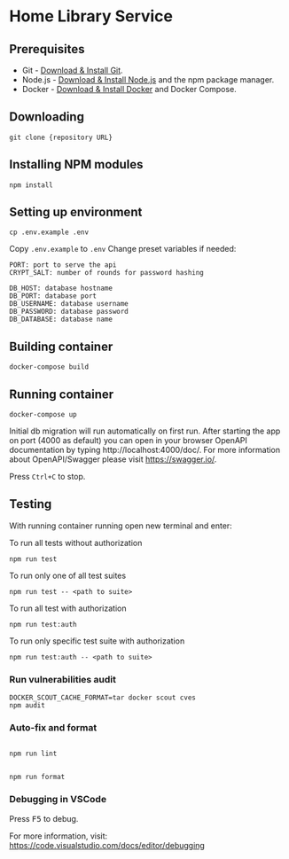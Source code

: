 # Home Library Service

## Prerequisites

- Git - [Download & Install Git](https://git-scm.com/downloads).
- Node.js - [Download & Install Node.js](https://nodejs.org/en/download/) and the npm package manager.
- Docker - [Download & Install Docker](https://docs.docker.com/desktop/) and Docker Compose.

## Downloading

```
git clone {repository URL}
```

## Installing NPM modules

```
npm install
```

## Setting up environment

```
cp .env.example .env
```

Copy `.env.example` to `.env`
Change preset variables if needed:

```
PORT: port to serve the api
CRYPT_SALT: number of rounds for password hashing

DB_HOST: database hostname
DB_PORT: database port
DB_USERNAME: database username
DB_PASSWORD: database password
DB_DATABASE: database name
```

## Building container

```
docker-compose build
```

## Running container

```
docker-compose up
```

Initial db migration will run automatically on first run.
After starting the app on port (4000 as default) you can open
in your browser OpenAPI documentation by typing http://localhost:4000/doc/.
For more information about OpenAPI/Swagger please visit https://swagger.io/.

Press `Ctrl+C` to stop.

## Testing

With running container running open new terminal and enter:

To run all tests without authorization

```
npm run test
```

To run only one of all test suites

```
npm run test -- <path to suite>
```

To run all test with authorization

```
npm run test:auth
```

To run only specific test suite with authorization

```
npm run test:auth -- <path to suite>
```

### Run vulnerabilities audit

```
DOCKER_SCOUT_CACHE_FORMAT=tar docker scout cves
npm audit
```

### Auto-fix and format

```

npm run lint

```

```

npm run format

```

### Debugging in VSCode

Press <kbd>F5</kbd> to debug.

For more information, visit: https://code.visualstudio.com/docs/editor/debugging

```

```
